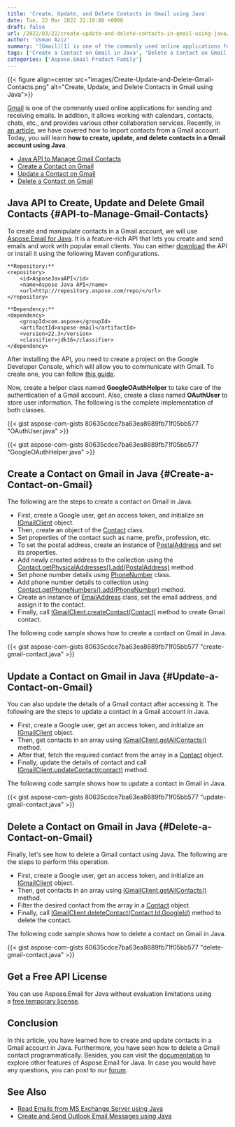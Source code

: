 ```yaml
---
title: 'Create, Update, and Delete Contacts in Gmail using Java'
date: Tue, 22 Mar 2022 22:19:00 +0000
draft: false
url: /2022/03/22/create-update-and-delete-contacts-in-gmail-using-java/
author: 'Usman Aziz'
summary: '[Gmail][1] is one of the commonly used online applications for sending and receiving emails. In addition, it allows working with calendars, contacts, chats, etc., and provides various other collaboration services. Recently, in [an article][2], we have covered how to import contacts from a Gmail account. Today, you will learn **how to create, update, and delete contacts in a Gmail account using Java**.'
tags: ['Create a Contact on Gmail in Java', 'Delete a Contact on Gmail in Java', 'Java API to Manage Gmail Contacts', 'Java Gmail API', 'Update a Contact on Gmail in Java']
categories: ['Aspose.Email Product Family']
---
```




{{< figure align=center src="images/Create-Update-and-Delete-Gmail-Contacts.png" alt="Create, Update, and Delete Contacts in Gmail using Java">}}


[Gmail][3] is one of the commonly used online applications for sending and receiving emails. In addition, it allows working with calendars, contacts, chats, etc., and provides various other collaboration services. Recently, in [an article][4], we have covered how to import contacts from a Gmail account. Today, you will learn **how to create, update, and delete contacts in a Gmail account using Java**.

*   [Java API to Manage Gmail Contacts][5]
*   [Create a Contact on Gmail][6]
*   [Update a Contact on Gmail][7]
*   [Delete a Contact on Gmail][8]

## Java API to Create, Update and Delete Gmail Contacts {#API-to-Manage-Gmail-Contacts}

To create and manipulate contacts in a Gmail account, we will use [Aspose.Email for Java][9]. It is a feature-rich API that lets you create and send emails and work with popular email clients. You can either [download][10] the API or install it using the following Maven configurations.

```
**Repository:**
<repository>
    <id>AsposeJavaAPI</id>
    <name>Aspose Java API</name>
    <url>http://repository.aspose.com/repo/</url>
</repository>

**Dependency:**
<dependency>
    <groupId>com.aspose</groupId>
    <artifactId>aspose-email</artifactId>
    <version>22.3</version>
    <classifier>jdk16</classifier>
</dependency>
```

After installing the API, you need to create a project on the Google Developer Console, which will allow you to communicate with Gmail. To create one, you can follow [this guide][11].

Now, create a helper class named **GoogleOAuthHelper** to take care of the authentication of a Gmail account. Also, create a class named **OAuthUser** to store user information. The following is the complete implementation of both classes.

{{< gist aspose-com-gists 80635cdce7ba63ea8689fb71f05bb577 "OAuthUser.java" >}}

{{< gist aspose-com-gists 80635cdce7ba63ea8689fb71f05bb577 "GoogleOAuthHelper.java" >}}

## Create a Contact on Gmail in Java {#Create-a-Contact-on-Gmail}

The following are the steps to create a contact on Gmail in Java.

*   First, create a Google user, get an access token, and initialize an [IGmailClient][12] object.
*   Then, create an object of the [Contact][13] class.
*   Set properties of the contact such as name, prefix, profession, etc.
*   To set the postal address, create an instance of [PostalAddress][14] and set its properties.
*   Add newly created address to the collection using the [Contact.getPhysicalAddresses().add(PostalAddress)][15] method.
*   Set phone number details using [PhoneNumber][16] class.
*   Add phone number details to collection using [Contact.getPhoneNumbers().add(PhoneNumber)][17] method.
*   Create an instance of [EmailAddress][18] class, set the email address, and assign it to the contact.
*   Finally, call [IGmailClient.createContact(Contact)][19] method to create Gmail contact.

The following code sample shows how to create a contact on Gmail in Java.

{{< gist aspose-com-gists 80635cdce7ba63ea8689fb71f05bb577 "create-gmail-contact.java" >}}

## Update a Contact on Gmail in Java {#Update-a-Contact-on-Gmail}

You can also update the details of a Gmail contact after accessing it. The following are the steps to update a contact in a Gmail account in Java.

*   First, create a Google user, get an access token, and initialize an [IGmailClient][20] object.
*   Then, get contacts in an array using [IGmailClient.getAllContacts()][21] method.
*   After that, fetch the required contact from the array in a [Contact][22] object.
*   Finally, update the details of contact and call [IGmailClient.updateContact(contact)][23] method.

The following code sample shows how to update a contact in Gmail in Java.

{{< gist aspose-com-gists 80635cdce7ba63ea8689fb71f05bb577 "update-gmail-contact.java" >}}

## Delete a Contact on Gmail in Java {#Delete-a-Contact-on-Gmail}

Finally, let's see how to delete a Gmail contact using Java. The following are the steps to perform this operation.

*   First, create a Google user, get an access token, and initialize an [IGmailClient][24] object.
*   Then, get contacts in an array using [IGmailClient.getAllContacts()][25] method.
*   Filter the desired contact from the array in a [Contact][26] object.
*   Finally, call [IGmailClient.deleteContact(Contact.Id.GoogleId)][27] method to delete the contact.

The following code sample shows how to delete a contact on Gmail in Java.

{{< gist aspose-com-gists 80635cdce7ba63ea8689fb71f05bb577 "delete-gmail-contact.java" >}}

## Get a Free API License

You can use Aspose.Email for Java without evaluation limitations using a [free temporary license][28].

## Conclusion

In this article, you have learned how to create and update contacts in a Gmail account in Java. Furthermore, you have seen how to delete a Gmail contact programmatically. Besides, you can visit the [documentation][29] to explore other features of Aspose.Email for Java. In case you would have any questions, you can post to our [forum][30].

## See Also

*   [Read Emails from MS Exchange Server using Java][31]
*   [Create and Send Outlook Email Messages using Java][32]




[1]: https://en.wikipedia.org/wiki/Gmail
[2]: https://blog.aspose.com/2022/03/24/import-gmail-contacts-in-java/
[3]: https://en.wikipedia.org/wiki/Gmail
[4]: https://blog.aspose.com/2022/03/24/import-gmail-contacts-in-java/
[5]: #API-to-Manage-Gmail-Contacts
[6]: #Create-a-Contact-on-Gmail
[7]: #Update-a-Contact-on-Gmail
[8]: #Delete-a-Contact-on-Gmail
[9]: https://products.aspose.com/email/java/
[10]: https://downloads.aspose.com/email/java/
[11]: https://docs.aspose.com/email/net/gmail-utility-features/#creating-project-in-google-developer-console
[12]: https://apireference.aspose.com/email/java/com.aspose.email/IGmailClient
[13]: https://apireference.aspose.com/email/java/com.aspose.email/Contact
[14]: https://apireference.aspose.com/email/java/com.aspose.email/PostalAddress
[15]: https://apireference.aspose.com/email/java/com.aspose.email/Contact#getPhysicalAddresses()
[16]: https://apireference.aspose.com/email/java/com.aspose.email/PhoneNumber
[17]: https://apireference.aspose.com/email/java/com.aspose.email/Contact#getPhoneNumbers()
[18]: https://apireference.aspose.com/email/java/com.aspose.email/EmailAddress
[19]: https://apireference.aspose.com/email/java/com.aspose.email/IGmailClient#createContact(com.aspose.email.Contact)
[20]: https://apireference.aspose.com/email/java/com.aspose.email/IGmailClient
[21]: https://apireference.aspose.com/email/java/com.aspose.email/IGmailClient#getAllContacts()
[22]: https://apireference.aspose.com/email/java/com.aspose.email/Contact
[23]: https://apireference.aspose.com/email/java/com.aspose.email/IGmailClient#updateContact(com.aspose.email.Contact)
[24]: https://apireference.aspose.com/email/java/com.aspose.email/IGmailClient
[25]: https://apireference.aspose.com/email/java/com.aspose.email/IGmailClient#getAllContacts()
[26]: https://apireference.aspose.com/email/java/com.aspose.email/Contact
[27]: https://apireference.aspose.com/email/java/com.aspose.email/IGmailClient#deleteContact(java.lang.String)
[28]: https://products.aspose.com/email
[29]: https://docs.aspose.com/email/java/
[30]: https://forum.aspose.com/
[31]: https://blog.aspose.com/2021/03/22/read-emails-from-ms-exchange-server-using-java/
[32]: https://blog.aspose.com/2020/05/20/create-and-send-outlook-email-messages-asynchronously-using-java/




